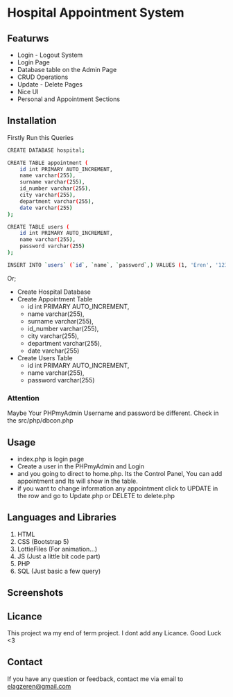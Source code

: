 # Hospital Appointment System 
## Featurws
- Login - Logout System
- Login Page
- Database table on the Admin Page
- CRUD Operations
- Update - Delete Pages
- Nice UI
- Personal and Appointment Sections

## Installation
Firstly Run this Queries
```bash
CREATE DATABASE hospital;

CREATE TABLE appointment (
    id int PRIMARY AUTO_INCREMENT,
    name varchar(255),
    surname varchar(255),
    id_number varchar(255),
    city varchar(255),
    department varchar(255),
    date varchar(255)
);

CREATE TABLE users (
    id int PRIMARY AUTO_INCREMENT,
    name varchar(255),
    password varchar(255)
);

INSERT INTO `users` (`id`, `name`, `password`,) VALUES (1, 'Eren', '123'),
```
Or;
- Create Hospital Database
- Create Appointment Table
    - id int PRIMARY AUTO_INCREMENT,
    - name varchar(255),
    - surname varchar(255),
    - id_number varchar(255),
    - city varchar(255),
    - department varchar(255),
    - date varchar(255)
- Create Users Table
    - id int PRIMARY AUTO_INCREMENT,
    - name varchar(255),
    - password varchar(255)


### Attention 
Maybe Your PHPmyAdmin Username and password be different. Check in the src/php/dbcon.php

## Usage
- index.php is login page
- Create a user in the PHPmyAdmin and Login
- and you going to direct to home.php. Its the Control Panel, You can add appointment and Its will show in the table.
- if you want to change information any appointment click to UPDATE in the row and go to Update.php or DELETE to delete.php

## Languages and Libraries
 1. HTML
 2. CSS (Bootstrap 5)
 3. LottieFiles (For animation...)
 4. JS (Just a little bit code part)
 5. PHP
 6. SQL (Just basic a few query)

## Screenshots


## Licance
This project wa my end of term project. I dont add any Licance. Good Luck <3
  
## Contact
If you have any question or feedback, contact me via email to elagzeren@gmail.com
